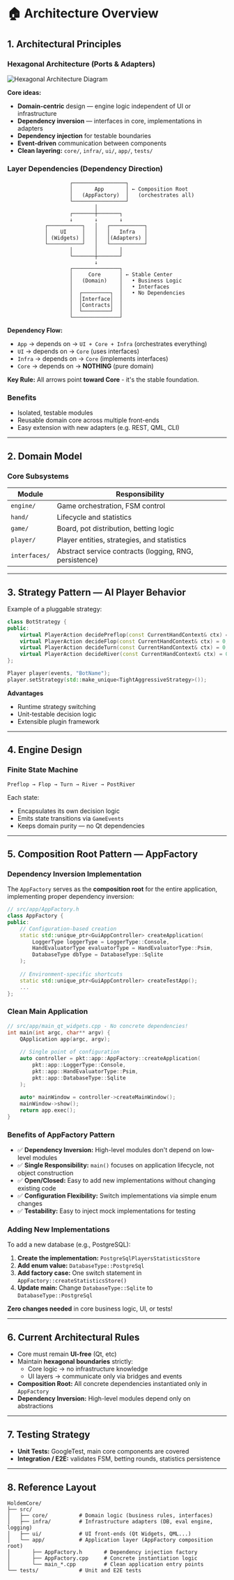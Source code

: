 # 🏠 Architecture Overview

## 1. Architectural Principles

### Hexagonal Architecture (Ports & Adapters)

![Hexagonal Architecture Diagram](architecture.png)

**Core ideas:**
- **Domain-centric** design — engine logic independent of UI or infrastructure
- **Dependency inversion** — interfaces in core, implementations in adapters
- **Dependency injection** for testable boundaries
- **Event-driven** communication between components
- **Clean layering:** `core/`, `infra/`, `ui/`, `app/`, `tests/`

### Layer Dependencies (Dependency Direction)

```
                    ┌─────────────────┐
                    │       App       │ ← Composition Root
                    │   (AppFactory)  │   (orchestrates all)
                    └─────────────────┘
                            │
                    ┌───────┼───────┐
                    ↓       ↓       ↓
            ┌───────────┐   │   ┌───────────┐
            │    UI     │   │   │   Infra   │
            │ (Widgets) │   │   │(Adapters) │
            └───────────┘   │   └───────────┘
                    │       │       │
                    └───────┼───────┘
                            ↓
                    ┌───────────────┐
                    │     Core      │ ← Stable Center
                    │   (Domain)    │   • Business Logic
                    │               │   • Interfaces
                    │  ┌─────────┐  │   • No Dependencies
                    │  │Interface│  │
                    │  │Contracts│  │
                    │  └─────────┘  │
                    └───────────────┘
```

**Dependency Flow:**
- `App` → depends on → `UI + Core + Infra` (orchestrates everything)
- `UI` → depends on → `Core` (uses interfaces)
- `Infra` → depends on → `Core` (implements interfaces)  
- `Core` → depends on → **NOTHING** (pure domain)

**Key Rule:** All arrows point **toward Core** - it's the stable foundation.

### Benefits
- Isolated, testable modules
- Reusable domain core across multiple front-ends
- Easy extension with new adapters (e.g. REST, QML, CLI)

---

## 2. Domain Model

### Core Subsystems
| Module | Responsibility |
|---------|----------------|
| `engine/` | Game orchestration, FSM control |
| `hand/` | Lifecycle and statistics |
| `game/` | Board, pot distribution, betting logic |
| `player/` | Player entities, strategies, and statistics |
| `interfaces/` | Abstract service contracts (logging, RNG, persistence) |

---

## 3. Strategy Pattern — AI Player Behavior

Example of a pluggable strategy:

```cpp
class BotStrategy {
public:
    virtual PlayerAction decidePreflop(const CurrentHandContext& ctx) = 0;
    virtual PlayerAction decideFlop(const CurrentHandContext& ctx) = 0;
    virtual PlayerAction decideTurn(const CurrentHandContext& ctx) = 0;
    virtual PlayerAction decideRiver(const CurrentHandContext& ctx) = 0;
};

Player player(events, "BotName");
player.setStrategy(std::make_unique<TightAggressiveStrategy>());
```

**Advantages**
- Runtime strategy switching  
- Unit-testable decision logic  
- Extensible plugin framework  

---

## 4. Engine Design

### Finite State Machine
`Preflop → Flop → Turn → River → PostRiver`

Each state:
- Encapsulates its own decision logic
- Emits state transitions via `GameEvents`
- Keeps domain purity — no Qt dependencies

---

## 5. Composition Root Pattern — AppFactory

### Dependency Inversion Implementation

The `AppFactory` serves as the **composition root** for the entire application, implementing proper dependency inversion:

```cpp
// src/app/AppFactory.h
class AppFactory {
public:
    // Configuration-based creation
    static std::unique_ptr<GuiAppController> createApplication(
        LoggerType loggerType = LoggerType::Console,
        HandEvaluatorType evaluatorType = HandEvaluatorType::Psim,
        DatabaseType dbType = DatabaseType::Sqlite
    );
    
    // Environment-specific shortcuts
    static std::unique_ptr<GuiAppController> createTestApp();
    ...
};
```

### Clean Main Application

```cpp
// src/app/main_qt_widgets.cpp - No concrete dependencies!
int main(int argc, char** argv) {
    QApplication app(argc, argv);
    
    // Single point of configuration
    auto controller = pkt::app::AppFactory::createApplication(
        pkt::app::LoggerType::Console,
        pkt::app::HandEvaluatorType::Psim,
        pkt::app::DatabaseType::Sqlite
    );
    
    auto* mainWindow = controller->createMainWindow();
    mainWindow->show();
    return app.exec();
}
```

### Benefits of AppFactory Pattern

- ✅ **Dependency Inversion:** High-level modules don't depend on low-level modules
- ✅ **Single Responsibility:** `main()` focuses on application lifecycle, not object construction
- ✅ **Open/Closed:** Easy to add new implementations without changing existing code
- ✅ **Configuration Flexibility:** Switch implementations via simple enum changes
- ✅ **Testability:** Easy to inject mock implementations for testing

### Adding New Implementations

To add a new database (e.g., PostgreSQL):

1. **Create the implementation:** `PostgreSqlPlayersStatisticsStore`
2. **Add enum value:** `DatabaseType::PostgreSql`
3. **Add factory case:** One switch statement in `AppFactory::createStatisticsStore()`
4. **Update main:** Change `DatabaseType::Sqlite` to `DatabaseType::PostgreSql`

**Zero changes needed** in core business logic, UI, or tests!

---

## 6. Current Architectural Rules

- Core must remain **UI-free** (Qt, etc)
- Maintain **hexagonal boundaries** strictly:
  - Core logic → no infrastructure knowledge  
  - UI layers → communicate only via bridges and events
- **Composition Root:** All concrete dependencies instantiated only in `AppFactory`
- **Dependency Inversion:** High-level modules depend only on abstractions

---

## 7. Testing Strategy

- **Unit Tests:** GoogleTest, main core components are covered  
- **Integration / E2E:** validates FSM, betting rounds, statistics persistence  

---

## 8. Reference Layout

```
HoldemCore/
├── src/
│   ├── core/          # Domain logic (business rules, interfaces)
│   ├── infra/         # Infrastructure adapters (DB, eval engine, logging)
│   ├── ui/            # UI front-ends (Qt Widgets, QML...)
│   └── app/           # Application layer (AppFactory composition root)
│       ├── AppFactory.h       # Dependency injection factory
│       ├── AppFactory.cpp     # Concrete instantiation logic
│       └── main_*.cpp         # Clean application entry points
└── tests/             # Unit and E2E tests
```




